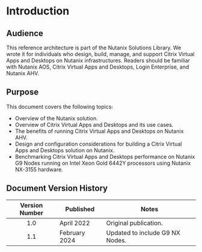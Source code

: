 # Introduction

## Audience

This reference architecture is part of the Nutanix Solutions Library. We wrote it for individuals who design, build, manage, and support Citrix Virtual Apps and Desktops on Nutanix infrastructures. Readers should be familiar with Nutanix AOS, Citrix Virtual Apps and Desktops, Login Enterprise, and Nutanix AHV.

## Purpose

This document covers the following topics:

- Overview of the Nutanix solution.
- Overview of Citrix Virtual Apps and Desktops and its use cases.
- The benefits of running Citrix Virtual Apps and Desktops on Nutanix AHV.
- Design and configuration considerations for building a Citrix Virtual Apps and Desktops solution on Nutanix.
- Benchmarking Citrix Virtual Apps and Desktops performance on Nutanix G9 Nodes running on Intel Xeon Gold 6442Y processors using Nutanix NX-3155 hardware.

## Document Version History 

| Version Number | Published | Notes |
| :---: | --- | --- |
| 1.0 | April 2022 | Original publication. |
| 1.1 | February 2024 | Updated to include G9 NX Nodes. |
